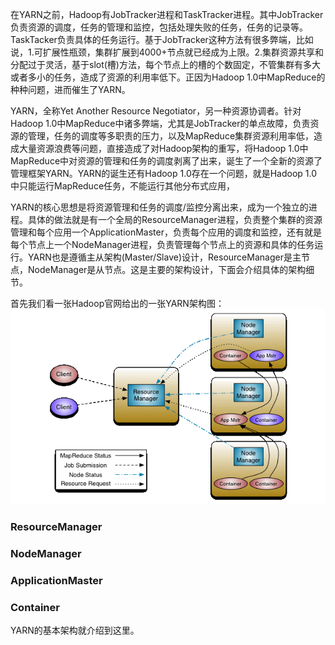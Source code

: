 在YARN之前，Hadoop有JobTracker进程和TaskTracker进程。其中JobTracker负责资源的调度，任务的管理和监控，包括处理失败的任务，任务的记录等。TaskTacker负责具体的任务运行。基于JobTracker这种方法有很多弊端，比如说，1.可扩展性瓶颈，集群扩展到4000+节点就已经成为上限。2.集群资源共享和分配过于灵活，基于slot(槽)方法，每个节点上的槽的个数固定，不管集群有多大或者多小的任务，造成了资源的利用率低下。正因为Hadoop 1.0中MapReduce的种种问题，进而催生了YARN。  

YARN，全称Yet Another Resource Negotiator，另一种资源协调者。针对Hadoop 1.0中MapReduce中诸多弊端，尤其是JobTracker的单点故障，负责资源的管理，任务的调度等多职责的压力，以及MapReduce集群资源利用率低，造成大量资源浪费等问题，直接造成了对Hadoop架构的重写，将Hadoop 1.0中MapReduce中对资源的管理和任务的调度剥离了出来，诞生了一个全新的资源了管理框架YARN。YARN的诞生还有Hadoop 1.0存在一个问题，就是Hadoop 1.0中只能运行MapReduce任务，不能运行其他分布式应用，  

YARN的核心思想是将资源管理和任务的调度/监控分离出来，成为一个独立的进程。具体的做法就是有一个全局的ResourceManager进程，负责整个集群的资源管理和每个应用一个ApplicationMaster，负责每个应用的调度和监控，还有就是每个节点上一个NodeManager进程，负责管理每个节点上的资源和具体的任务运行。YARN也是遵循主从架构(Master/Slave)设计，ResourceManager是主节点，NodeManager是从节点。这是主要的架构设计，下面会介绍具体的架构细节。  

首先我们看一张Hadoop官网给出的一张YARN架构图：  
![image](/YARN/Images/yarn-architecture.png)  



















### ResourceManager  





### NodeManager  











### ApplicationMaster  




### Container  












YARN的基本架构就介绍到这里。
